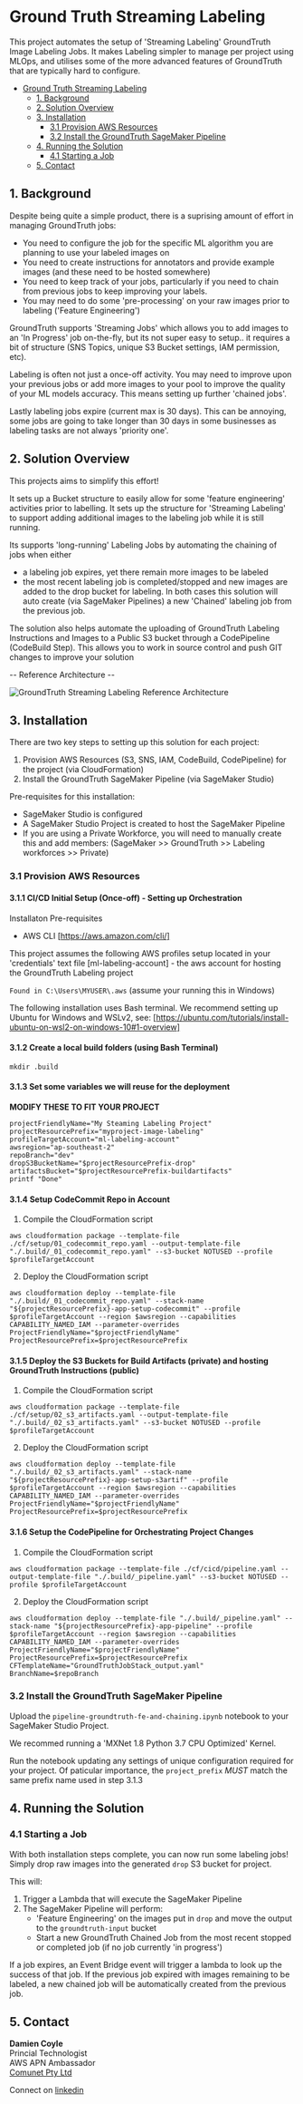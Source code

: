 # Ground Truth Streaming Labeling

This project automates the setup of 'Streaming Labeling' GroundTruth Image Labeling Jobs.
It makes Labeling simpler to manage per project using MLOps, and utilises some of the more advanced features of GroundTruth that are typically hard to configure.

- [Ground Truth Streaming Labeling](#ground-truth-streaming-labeling)
  - [1. Background](#1-background)
  - [2. Solution Overview](#2-solution-overview)
  - [3. Installation](#3-installation)
    - [3.1 Provision AWS Resources](#31-provision-aws-resources)
    - [3.2 Install the GroundTruth SageMaker Pipeline](#32-install-the-groundtruth-sagemaker-pipeline)
  - [4. Running the Solution](#4-running-the-solution)
    - [4.1 Starting a Job](#41-starting-a-job)
  - [5. Contact](#5-contact)

## 1. Background
Despite being quite a simple product, there is a suprising amount of effort in managing GroundTruth jobs:
- You need to configure the job for the specific ML algorithm you are planning to use your labeled images on
- You need to create instructions for annotators and provide example images (and these need to be hosted somewhere)
- You need to keep track of your jobs, particularly if you need to chain from previous jobs to keep improving your labels.
- You may need to do some 'pre-processing' on your raw images prior to labeling ('Feature Engineering')

GroundTruth supports 'Streaming Jobs' which allows you to add images to an 'In Progress' job on-the-fly, but its not super easy to setup.. it requires a bit of structure (SNS Topics, unique S3 Bucket settings, IAM permission, etc).

Labeling is often not just a once-off activity. You may need to improve upon your previous jobs or add more images to your pool to improve the quality of your ML models accuracy. This means setting up further 'chained jobs'.

Lastly labeling jobs expire (current max is 30 days). This can be annoying, some jobs are going to take longer than 30 days in some businesses as labeling tasks are not always 'priority one'.

## 2. Solution Overview
This projects aims to simplify this effort!

It sets up a Bucket structure to easily allow for some 'feature engineering' activities prior to labelling. It sets up the structure for 'Streaming Labeling' to support adding additional images to the labeling job while it is still running.

Its supports 'long-running' Labeling Jobs by automating the chaining of jobs when either
- a labeling job expires, yet there remain more images to be labeled
- the most recent labeling job is completed/stopped and new images are added to the drop bucket for labeling.
In both cases this solution will auto create (via SageMaker Pipelines) a new 'Chained' labeling job from the previous job.

The solution also helps automate the uploading of GroundTruth Labeling Instructions and Images to a Public S3 bucket through a CodePipeline (CodeBuild Step). This allows you to work in source control and push GIT changes to improve your solution

-- Reference Architecture --

![GroundTruth Streaming Labeling Reference Architecture](https://devsecops-cicd-public-assets.s3.ap-southeast-2.amazonaws.com/examples/groundtruth_streaming_labeling_ref_architecture.jpg)

## 3. Installation

There are two key steps to setting up this solution for each project:
1. Provision AWS Resources (S3, SNS, IAM, CodeBuild, CodePipeline) for the project (via CloudFormation)
2. Install the GroundTruth SageMaker Pipeline (via SageMaker Studio)

Pre-requisites for this installation:
- SageMaker Studio is configured
- A SageMaker Studio Project is created to host the SageMaker Pipeline
- If you are using a Private Workforce, you will need to manually create this and add members:
   (SageMaker >> GroundTruth >> Labeling workforces >> Private)

### 3.1 Provision AWS Resources
#### 3.1.1 CI/CD Initial Setup (Once-off) - Setting up Orchestration <!-- omit in toc -->

Installaton Pre-requisites
- AWS CLI [https://aws.amazon.com/cli/]

This project assumes the following AWS profiles setup located in your 'credentials' text file
[ml-labeling-account] - the aws account for hosting the GroundTruth Labeling project

`Found in C:\Users\MYUSER\.aws`    (assume your running this in Windows)

The following installation uses Bash terminal. We recommend setting up Ubuntu for Windows and WSLv2, see:
[https://ubuntu.com/tutorials/install-ubuntu-on-wsl2-on-windows-10#1-overview]


#### 3.1.2 Create a local build folders (using Bash Terminal) <!-- omit in toc -->
```
mkdir .build
```
#### 3.1.3 Set some variables we will reuse for the deployment <!-- omit in toc -->
**MODIFY THESE TO FIT YOUR PROJECT**
```  
projectFriendlyName="My Steaming Labeling Project"
projectResourcePrefix="myproject-image-labeling"
profileTargetAccount="ml-labeling-account"
awsregion="ap-southeast-2"
repoBranch="dev"
dropS3BucketName="$projectResourcePrefix-drop"
artifactsBucket="$projectResourcePrefix-buildartifacts"
printf "Done"
```


#### 3.1.4 Setup CodeCommit Repo in Account <!-- omit in toc -->
1. Compile the CloudFormation script
```
aws cloudformation package --template-file ./cf/setup/01_codecommit_repo.yaml --output-template-file "./.build/_01_codecommit_repo.yaml" --s3-bucket NOTUSED --profile $profileTargetAccount
```

2. Deploy the CloudFormation script
```
aws cloudformation deploy --template-file "./.build/_01_codecommit_repo.yaml" --stack-name "${projectResourcePrefix}-app-setup-codecommit" --profile $profileTargetAccount --region $awsregion --capabilities CAPABILITY_NAMED_IAM --parameter-overrides ProjectFriendlyName="$projectFriendlyName" ProjectResourcePrefix=$projectResourcePrefix
```

#### 3.1.5 Deploy the S3 Buckets for Build Artifacts (private) and hosting GroundTruth Instructions (public) <!-- omit in toc -->
1. Compile the CloudFormation script
```
aws cloudformation package --template-file ./cf/setup/02_s3_artifacts.yaml --output-template-file "./.build/_02_s3_artifacts.yaml" --s3-bucket NOTUSED --profile $profileTargetAccount
```

2. Deploy the CloudFormation script
```
aws cloudformation deploy --template-file "./.build/_02_s3_artifacts.yaml" --stack-name "${projectResourcePrefix}-app-setup-s3artif" --profile $profileTargetAccount --region $awsregion --capabilities CAPABILITY_NAMED_IAM --parameter-overrides ProjectFriendlyName="$projectFriendlyName" ProjectResourcePrefix=$projectResourcePrefix
```

#### 3.1.6 Setup the CodePipeline for Orchestrating Project Changes <!-- omit in toc -->
1. Compile the CloudFormation script
```
aws cloudformation package --template-file ./cf/cicd/pipeline.yaml --output-template-file "./.build/_pipeline.yaml" --s3-bucket NOTUSED --profile $profileTargetAccount
```

2. Deploy the CloudFormation script
```
aws cloudformation deploy --template-file "./.build/_pipeline.yaml" --stack-name "${projectResourcePrefix}-app-pipeline" --profile $profileTargetAccount --region $awsregion --capabilities CAPABILITY_NAMED_IAM --parameter-overrides ProjectFriendlyName="$projectFriendlyName" ProjectResourcePrefix=$projectResourcePrefix CFTemplateName="GroundTruthJobStack_output.yaml" BranchName=$repoBranch
```

### 3.2 Install the GroundTruth SageMaker Pipeline
Upload the `pipeline-groundtruth-fe-and-chaining.ipynb` notebook to your SageMaker Studio Project.

We recommed running a 'MXNet 1.8 Python 3.7 CPU Optimized' Kernel.

Run the notebook updating any settings of unique configuration required for your project.
Of paticular importance, the `project_prefix` *MUST* match the same prefix name used in step 3.1.3


## 4. Running the Solution

### 4.1 Starting a Job
With both installation steps complete, you can now run some labeling jobs!
Simply drop raw images into the generated `drop` S3 bucket for project.

This will:
1. Trigger a Lambda that will execute the SageMaker Pipeline
2. The SageMaker Pipeline will perform:
   - 'Feature Engineering' on the images put in `drop` and move the output to the `groundtruth-input` bucket
   - Start a new GroundTruth Chained Job from the most recent stopped or completed job (if no job currently 'in progress') 

If a job expires, an Event Bridge event will trigger a lambda to look up the success of that job. If the previous job expired with images remaining to be labeled, a new chained job will be automatically created from the previous job.

## 5. Contact

**Damien Coyle**  
Princial Technologist  
AWS APN Ambassador  
[Comunet Pty Ltd](https://www.comunet.com.au)

Connect on [linkedin](https://www.linkedin.com/in/damiencoyle/)
